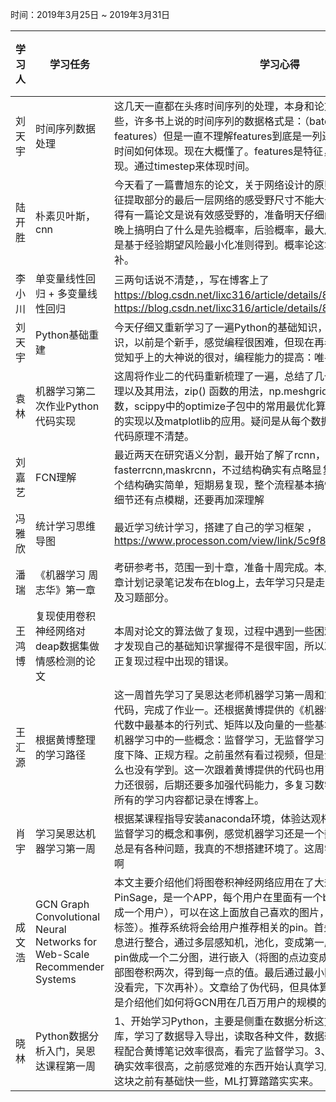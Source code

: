 时间：2019年3月25日 ~ 2019年3月31日

学习人|学习任务|学习心得|参考资料
------ | ------ | ------ | -----
刘天宇	| 时间序列数据处理	| 这几天一直都在头疼时间序列的处理，本身和论文有关，今天终于懂了一些，许多书上说的时间序列的数据格式是：（batch_size, timestep, features）但是一直不理解features到底是一列还是多列，多列如何处理，时间如何体现。现在大概懂了。features是特征，但是他是在时间流上出现。通过timestep来体现时间。
陆开胜 |	朴素贝叶斯，cnn	| 今天看了一篇曹旭东的论文，关于网络设计的原则，其中又说到对于网络特征提取部分的最后一层网络的感受野尺寸不能大于输入图片的大小，然后记得有一篇论文是说有效感受野的，准备明天仔细阅读下。关于贝叶斯网络，晚上搞明白了什么是先验概率，后验概率，最大后验概率，最大后验概率就是基于经验期望风险最小化准则得到。概率论这块好多都忘记了，要补一补。
李小川	| 单变量线性回归 + 多变量线性回归	| 三两句话说不清楚，，写在博客上了  https://blog.csdn.net/lixc316/article/details/88876093  和  https://blog.csdn.net/lixc316/article/details/88889001
刘天宇	| Python基础重建	| 今天仔细又重新学习了一遍Python的基础知识，对python有了更深的认识，以前是个新手，感觉编程很困难，但现在再看已经没有那么难了， 感觉知乎上的大神说的很对，编程能力的提高：唯手熟尔。
袁林	| 机器学习第二次作业Python代码实现 |	这周将作业二的代码重新梳理了一遍，总结了几个常用的python函数的原理以及其用法，zip() 函数的用法，np.meshgrid()函数，np.linspace函数，scippy中的optimize子包中的常用最优化算法实现。逻辑函数正则化的实现以及matplotlib的应用。疑问是从每个数据点创建更多的特征的函数代码原理不清楚。
刘嘉艺	| FCN理解	| 最近两天在研究语义分割，最开始了解了rcnn，fastrcnn，fasterrcnn,maskrcnn，不过结构确实有点略显复杂，所以瞄上了FCN，这个结构确实简单，短期易复现，整个流程基本搞懂，不过其中上采样的具体细节还有点模糊，还要再加深理解
冯雅欣 |	统计学习思维导图 |	最近学习统计学习，搭建了自己的学习框架 ，https://www.processon.com/view/link/5c9f8b0de4b035b243bc27a2
潘瑞	|《机器学习 周志华》第一章 |	考研参考书，范围一到十章，准备十周完成。本周第一章内容很少，后面几章计划记录笔记发布在blog上，去年学习只是走马观花，本次重点公式推导及习题部分。
王鸿博| 	复现使用卷积神经网络对deap数据集做情感检测的论文|	本周对论文的算法做了复现，过程中遇到一些困难，复现结果也不是很好，才发现自己的基础知识掌握得不是很牢固，所以准备再过一遍基础知识，改正复现过程中出现的错误。
王汇源	| 根据黄博整理的学习路径 |这一周首先学习了吴恩达老师机器学习第一周和第二周的课程，根据提供的代码，完成了作业一。还根据黄博提供的《机器学习数学基础》复习了线性代数中最基本的行列式、矩阵以及向量的一些基本概念和性质。	了解到了机器学习中的一些概念：监督学习，无监督学习，线性回归，代价函数，梯度下降、正规方程。之前虽然有看过视频，但是没有自己动手完成作业，什么也没有学到。这一次跟着黄博提供的代码也用了很久才完成作业，代码能力还很弱，后期还要多加强代码能力，多复习数学知识，向其他同学学习将所有的学习内容都记录在博客上。
肖宇	| 学习吴恩达机器学习第一周 | 根据某课程指导安装anaconda环境，体验达观杯	1，学习了监督学习，无监督学习的概念和事例，感觉机器学习还是一个数据科学？2，环境的搭建总是有各种问题，我真的不想搭建环境了。这周学习内容不多，下周得加油啊
成文浩 |	GCN	Graph Convolutional Neural Networks for Web-Scale Recommender Systems|本文主要介绍他们将图卷积神经网络应用在了大规模的推荐系统上。PinSage，是一个APP，每个用户在里面有一个board（一个board可以看成一个用户），可以在这上面放自己喜欢的图片，并且可以加上pin（类似于标签）。推荐系统将会给用户推荐相关的pin。首先把图片信息，相关文本信息进行整合，通过多层感知机，池化，变成第一层表示。然后将board和pin做成一个二分图，进行嵌入（将图的点边变成矩阵），通过本文介绍的局部图卷积两次，得到每一点的值。最后通过最小匹配，进行推荐。（后面还没看完，下次再补）。文章给了伪代码，但具体算法介绍的并不详细，主要是介绍他们如何将GCN用在几百万用户的规模的推荐系统上。
晓林 |	Python数据分析入门，吴恩达课程第一周	| 1、开始学习Python，主要是侧重在数据分析这方面，本周主要了解了各种库，学习了数据导入导出，读取各种文件，数据转置。2、吴恩达第一周课程配合黄博笔记效率很高，看完了监督学习。3、心得：感觉有了打卡群后确实效率很高，之前感觉难的东西开始认真学习后也不是学不会，Python这块之前有基础快一些，ML打算踏踏实实来。
